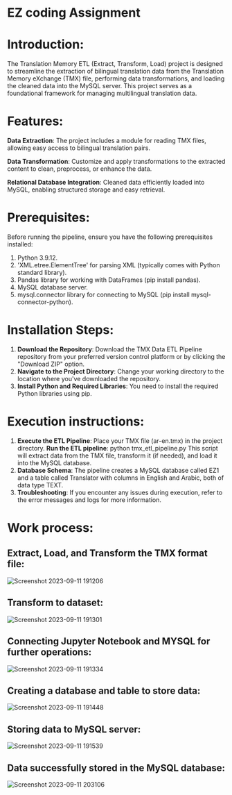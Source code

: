# EZ coding Assignment
# Introduction:
The Translation Memory ETL (Extract, Transform, Load) project is designed to streamline the extraction of bilingual translation data from the Translation Memory eXchange (TMX) file, performing data transformations, and loading the cleaned data into the MySQL server. This project serves as a foundational framework for managing multilingual translation data.
# Features:
**Data Extraction**: The project includes a module for reading TMX files, allowing easy access to bilingual translation pairs.

**Data Transformation**: Customize and apply transformations to the extracted content to clean, preprocess, or enhance the data.

**Relational Database Integration**: Cleaned data efficiently loaded into MySQL, enabling structured storage and easy retrieval.

# Prerequisites:
Before running the pipeline, ensure you have the following prerequisites installed:
1. Python 3.9.12.
2. 'XML.etree.ElementTree' for parsing XML (typically comes with Python standard library).
3. Pandas library for working with DataFrames (pip install pandas).
4. MySQL database server.
5. mysql.connector library for connecting to MySQL (pip install mysql-connector-python).
   
# Installation Steps:
1. **Download the Repository**: Download the TMX Data ETL Pipeline repository from your preferred version control platform or by clicking the "Download ZIP" option.
2. **Navigate to the Project Directory**: Change your working directory to the location where you've downloaded the repository.
3. **Install Python and Required Libraries**: You need to install the required Python libraries using pip.
   
# Execution instructions:
1. **Execute the ETL Pipeline**: Place your TMX file (ar-en.tmx) in the project directory.
   **Run the ETL pipeline**: python tmx_etl_pipeline.py
     This script will extract data from the TMX file, transform it (if needed), and load it into the MySQL database.
2. **Database Schema**: The pipeline creates a MySQL database called EZ1 and a table called Translator with columns in English and Arabic, both of data type TEXT.
3. **Troubleshooting**: If you encounter any issues during execution, refer to the error messages and logs for more information.
   
# Work process:
## Extract, Load, and Transform the TMX format file:
![Screenshot 2023-09-11 191206](https://github.com/Munavar7420/EZ_Works-assignment/assets/112122147/98365716-81cd-49c3-b03f-59752682d3ba)

## Transform to dataset:
![Screenshot 2023-09-11 191301](https://github.com/Munavar7420/EZ_Works-assignment/assets/112122147/55abe47c-7fad-4070-92f9-0f8b91f26ac7)

## Connecting Jupyter Notebook and MYSQL for further operations:
![Screenshot 2023-09-11 191334](https://github.com/Munavar7420/EZ_Works-assignment/assets/112122147/be76e486-ac2b-46b8-9c79-090a20d97a9d)

## Creating a database and table to store data:
![Screenshot 2023-09-11 191448](https://github.com/Munavar7420/EZ_Works-assignment/assets/112122147/ec5ad809-33f9-49fa-b0fc-c621f2ff2bf5)

## Storing data to MySQL server:
![Screenshot 2023-09-11 191539](https://github.com/Munavar7420/EZ_Works-assignment/assets/112122147/8f34fff3-1896-4e9e-b584-ad618d6f6b24)

## Data successfully stored in the MySQL database:
![Screenshot 2023-09-11 203106](https://github.com/Munavar7420/EZ_Works-assignment/assets/112122147/bdec7791-0c7a-4c20-835b-34ef162773b9)
